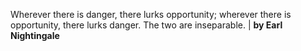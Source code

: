 Wherever there is danger, there lurks opportunity; wherever there is opportunity, there lurks danger. The two are inseparable. | **by Earl Nightingale**